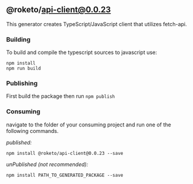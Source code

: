 ## @roketo/api-client@0.0.23

This generator creates TypeScript/JavaScript client that utilizes fetch-api.

### Building

To build and compile the typescript sources to javascript use:
```
npm install
npm run build
```

### Publishing

First build the package then run ```npm publish```

### Consuming

navigate to the folder of your consuming project and run one of the following commands.

_published:_

```
npm install @roketo/api-client@0.0.23 --save
```

_unPublished (not recommended):_

```
npm install PATH_TO_GENERATED_PACKAGE --save
